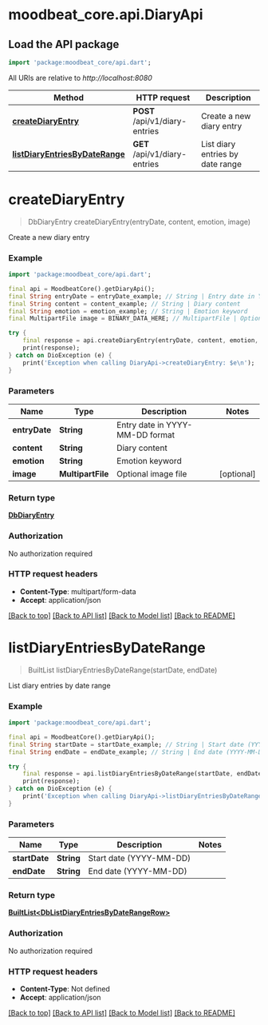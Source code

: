 # moodbeat_core.api.DiaryApi

## Load the API package
```dart
import 'package:moodbeat_core/api.dart';
```

All URIs are relative to *http://localhost:8080*

Method | HTTP request | Description
------------- | ------------- | -------------
[**createDiaryEntry**](DiaryApi.md#creatediaryentry) | **POST** /api/v1/diary-entries | Create a new diary entry
[**listDiaryEntriesByDateRange**](DiaryApi.md#listdiaryentriesbydaterange) | **GET** /api/v1/diary-entries | List diary entries by date range


# **createDiaryEntry**
> DbDiaryEntry createDiaryEntry(entryDate, content, emotion, image)

Create a new diary entry

### Example
```dart
import 'package:moodbeat_core/api.dart';

final api = MoodbeatCore().getDiaryApi();
final String entryDate = entryDate_example; // String | Entry date in YYYY-MM-DD format
final String content = content_example; // String | Diary content
final String emotion = emotion_example; // String | Emotion keyword
final MultipartFile image = BINARY_DATA_HERE; // MultipartFile | Optional image file

try {
    final response = api.createDiaryEntry(entryDate, content, emotion, image);
    print(response);
} catch on DioException (e) {
    print('Exception when calling DiaryApi->createDiaryEntry: $e\n');
}
```

### Parameters

Name | Type | Description  | Notes
------------- | ------------- | ------------- | -------------
 **entryDate** | **String**| Entry date in YYYY-MM-DD format | 
 **content** | **String**| Diary content | 
 **emotion** | **String**| Emotion keyword | 
 **image** | **MultipartFile**| Optional image file | [optional] 

### Return type

[**DbDiaryEntry**](DbDiaryEntry.md)

### Authorization

No authorization required

### HTTP request headers

 - **Content-Type**: multipart/form-data
 - **Accept**: application/json

[[Back to top]](#) [[Back to API list]](../README.md#documentation-for-api-endpoints) [[Back to Model list]](../README.md#documentation-for-models) [[Back to README]](../README.md)

# **listDiaryEntriesByDateRange**
> BuiltList<DbListDiaryEntriesByDateRangeRow> listDiaryEntriesByDateRange(startDate, endDate)

List diary entries by date range

### Example
```dart
import 'package:moodbeat_core/api.dart';

final api = MoodbeatCore().getDiaryApi();
final String startDate = startDate_example; // String | Start date (YYYY-MM-DD)
final String endDate = endDate_example; // String | End date (YYYY-MM-DD)

try {
    final response = api.listDiaryEntriesByDateRange(startDate, endDate);
    print(response);
} catch on DioException (e) {
    print('Exception when calling DiaryApi->listDiaryEntriesByDateRange: $e\n');
}
```

### Parameters

Name | Type | Description  | Notes
------------- | ------------- | ------------- | -------------
 **startDate** | **String**| Start date (YYYY-MM-DD) | 
 **endDate** | **String**| End date (YYYY-MM-DD) | 

### Return type

[**BuiltList&lt;DbListDiaryEntriesByDateRangeRow&gt;**](DbListDiaryEntriesByDateRangeRow.md)

### Authorization

No authorization required

### HTTP request headers

 - **Content-Type**: Not defined
 - **Accept**: application/json

[[Back to top]](#) [[Back to API list]](../README.md#documentation-for-api-endpoints) [[Back to Model list]](../README.md#documentation-for-models) [[Back to README]](../README.md)

